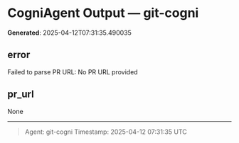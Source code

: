 # CogniAgent Output — git-cogni

**Generated**: 2025-04-12T07:31:35.490035

## error
Failed to parse PR URL: No PR URL provided

## pr_url
None

---
> Agent: git-cogni
> Timestamp: 2025-04-12 07:31:35 UTC